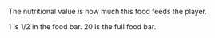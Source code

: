 The nutritional value is how much this food feeds the player. 

1 is 1/2 in the food bar. 20 is the full food bar.